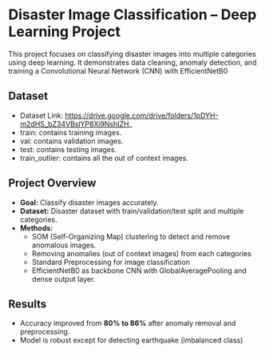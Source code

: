 # Disaster Image Classification – Deep Learning Project

This project focuses on classifying disaster images into multiple categories using deep learning. It demonstrates data cleaning, anomaly detection, and training a Convolutional Neural Network (CNN) with EfficientNetB0


## Dataset
- Dataset Link: https://drive.google.com/drive/folders/1pDYH-m2dHS_bZ34VBslYP8Xi9NshIZH_
- train: contains training images.
- val: contains validation images.
- test: contains testing images.
- train_outlier: contains all the out of context images.

## Project Overview

- **Goal:** Classify disaster images accurately. 
- **Dataset:** Disaster dataset with train/validation/test split and multiple categories.
- **Methods:**
  - SOM (Self-Organizing Map) clustering to detect and remove anomalous images.
  - Removing anomalies (out of context images) from each categories
  - Standard Preprocessing for image classification
  - EfficientNetB0 as backbone CNN with GlobalAveragePooling and dense output layer.

## Results

- Accuracy improved from **80% to 86%** after anomaly removal and preprocessing.
- Model is robust except for detecting earthquake (imbalanced class)

